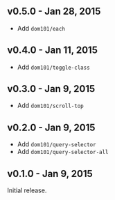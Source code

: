 ## v0.5.0 - Jan 28, 2015

* Add `dom101/each`

## v0.4.0 - Jan 11, 2015

* Add `dom101/toggle-class`

## v0.3.0 - Jan 9, 2015

* Add `dom101/scroll-top`

## v0.2.0 - Jan 9, 2015

* Add `dom101/query-selector`
* Add `dom101/query-selector-all`

## v0.1.0 - Jan 9, 2015

Initial release.
